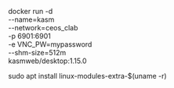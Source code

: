 docker run -d \
  --name=kasm \
  --network=ceos_clab \
  -p 6901:6901 \
  -e VNC_PW=mypassword \
  --shm-size=512m \
  kasmweb/desktop:1.15.0

sudo apt install linux-modules-extra-$(uname -r)
